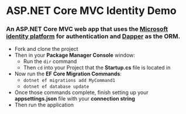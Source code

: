 # ASP.NET Core MVC Identity Demo

### An ASP.NET Core MVC web app that uses the [Microsoft identity platform](https://docs.microsoft.com/en-us/azure/active-directory/develop/) for authentication and [Dapper](https://github.com/DapperLib/Dapper) as the ORM.

- Fork and clone the project
- Then in your **Package Manager Console** window:
  - Run the `dir` command
  - Then `cd` into your Project that the **Startup.cs** file is located in
- Now run the **EF Core Migration Commands**:
  - `dotnet ef migrations add MyCommand1`
  - `dotnet ef database update`
- Once those commands complete, finish setting up your **appsettings.json** file with your **connection string**
- Then run the application
